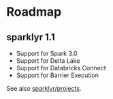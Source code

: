 # Roadmap

## sparklyr 1.1

- Support for Spark 3.0
- Support for Delta Lake
- Support for Databricks Connect
- Support for Barrier Execution

See also [sparklyr/projects](https://github.com/rstudio/sparklyr/projects/1).
